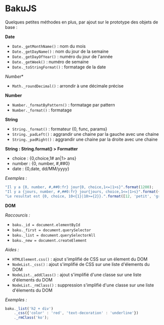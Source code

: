 # BakuJS
Quelques petites méthodes en plus, par ajout sur le prototype des objets de base :

**Date**
- <code>Date._getMonthName()</code> : nom du mois
- <code>Date._getDayName()</code>  : nom du jour de la semaine
- <code>Date._getDayOfYear()</code>  : numéro du jour de l'année
- <code>Date._getWeek()</code>  : numéro de semaine
- <code>Date._toStringFormat()</code>  : formatage de la date

*Number**
- <code>Math._roundDecimal()</code>  : arrondir à une décimale précise

**Number**
- <code>Number._formatByPattern()</code>  : formatage par pattern
- <code>Number._format()</code>  : formatage

**String**
- <code>String._format()</code> : formateur {0, func, params} 
- <code>String._padLeft()</code> : aggrandir une chaine par la gauche avec une chaine
- <code>String._padRight()</code> : aggrandir une chaine par la droite avec une chaine

**String : String.format() > Formatter**
- choice : {0,choice,1# an|1> ans}
- number : {0, number, #,##0}
- date : {0,date, dd/MM/yyyy}

_Exemples :_
```js
"Il y a {0, number, #,##0:fr} jour{0, choice,1<=|1>s}".format(1200);                 // Il y a 1 200 jours
"Il y a {jours, number, #,##0:fr} jour{jours, choice,1<=|1>s}".format({jours : 1});  // Il y a 1 jour
"Le resultat est {0, choice, 10<{1}|10>={2}}.".format([12, 'petit', 'grand']);       // Le resultat est grand.
```

**DOM**

_Raccourcis :_
- <code>baku._id = document.elementById</code>
- <code>baku._first = document.querySelector</code>
- <code>baku._list = document.querySelectorAll</code>
- <code>baku._new = document.createElement</code>

_Aides :_
- <code>HTMLElement.css()</code> : ajout s'implifié de CSS sur un élement du DOM
- <code>NodeList._css()</code> : ajout s'implifié de CSS sur une liste d'élements du DOM
- <code>NodeList._addClass()</code> : ajout s'implifié d'une classe sur une liste d'élements du DOM
- <code>NodeList._rmClass()</code> : suppression s'implifié d'une classe sur une liste d'élements du DOM

_Exemples :_
```js
baku._list('h2 + div')
    ._css({'color' : 'red', 'text-decoration' : 'underline'})
    ._rmClass('ko');
```
